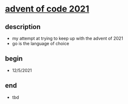 # [advent of code 2021](https://adventofcode.com/2021)

## description
- my attempt at trying to keep up with the advent of 2021
- go is the language of choice

## begin
- 12/5/2021

## end
- tbd
